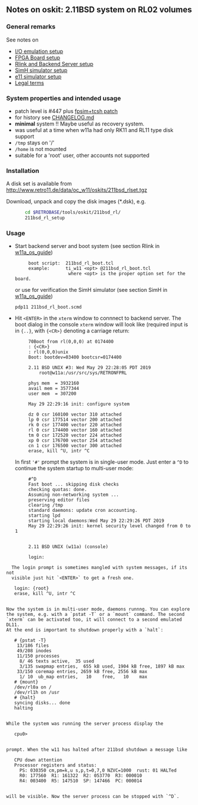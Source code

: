## Notes on oskit: 2.11BSD system on RL02 volumes

### General remarks
See notes on
- [I/O emulation setup](../../../doc/w11a_io_emulation.md)
- [FPGA Board setup](../../../doc/w11a_board_connection.md)
- [Rlink and Backend Server setup](../../../doc/w11a_backend_setup.md)
- [SimH simulator setup](../../../doc/w11a_simh_setup.md)
- [e11 simulator setup](../../../doc/w11a_e11_setup.md)
- [Legal terms](../../../doc/w11a_os_guide.md)

### System properties and intended usage
- patch level is #447 plus [fpsim+tcsh patch](https://wfjm.github.io/blogs/211bsd/2017-06-06-kernel-panic-here-doc-tcsh.html)
- for history see [CHANGELOG.md](CHANGELOG.md)
- **minimal** system !! Maybe useful as recovery system.
- was useful at a time when w11a had only RK11 and RL11 type disk support
- `/tmp` stays on '/'
- `/home` is not mounted
- suitable for a 'root' user, other accounts not supported

### Installation
A disk set is available from
http://www.retro11.de/data/oc_w11/oskits/211bsd_rlset.tgz

Download, unpack and copy the disk images (*.dsk), e.g.
```bash
       cd $RETROBASE/tools/oskit/211bsd_rl/
       211bsd_rl_setup
```

### Usage

- Start backend server and boot system (see section Rlink in
  [w11a_os_guide](../../../doc/w11a_os_guide.md#user-content-rlink))
  ```
       boot script:  211bsd_rl_boot.tcl
       example:      ti_w11 <opt> @211bsd_rl_boot.tcl
                      where <opt> is the proper option set for the board.
  ```
  or use for verification the SimH simulator  (see section SimH in
  [w11a_os_guide](../../../doc/w11a_os_guide.md#user-content-simh))
  ```
  pdp11 211bsd_rl_boot.scmd
  ```

- Hit `<ENTER>` in the `xterm` window to connnect to backend server.
  The boot dialog in the console `xterm` window will look like
  (required input is in `{..}`, with `{<CR>}` denoting a carriage return:
  ```
       70Boot from rl(0,0,0) at 0174400
       : {<CR>}
       : rl(0,0,0)unix
       Boot: bootdev=03400 bootcsr=0174400

       2.11 BSD UNIX #3: Wed May 29 22:28:05 PDT 2019
           root@w11a:/usr/src/sys/RETRONFPRL

       phys mem  = 3932160
       avail mem = 3577344
       user mem  = 307200

       May 29 22:29:16 init: configure system

       dz 0 csr 160100 vector 310 attached
       lp 0 csr 177514 vector 200 attached
       rk 0 csr 177400 vector 220 attached
       rl 0 csr 174400 vector 160 attached
       tm 0 csr 172520 vector 224 attached
       xp 0 csr 176700 vector 254 attached
       cn 1 csr 176500 vector 300 attached
       erase, kill ^U, intr ^C
  ```

  In first `'#'` prompt the system is in single-user mode. Just enter a `^D` 
  to continue the system startup to multi-user mode:
  ```
       #^D      
       Fast boot ... skipping disk checks
       checking quotas: done.
       Assuming non-networking system ...
       preserving editor files
       clearing /tmp
       standard daemons: update cron accounting.
       starting lpd
       starting local daemons:Wed May 29 22:29:26 PDT 2019
       May 29 22:29:26 init: kernel security level changed from 0 to 1
       
       
       2.11 BSD UNIX (w11a) (console)
       
       login:
```
  The login prompt is sometimes mangled with system messages, if its not
  visible just hit `<ENTER>` to get a fresh one.
  ```
       login: {root}
       erase, kill ^U, intr ^C
  ```

  Now the system is in multi-user mode, daemons runnng. You can explore
  the system, e.g. with a `pstat -T` or a `mount` command. The second
  `xterm` can be activated too, it will connect to a second emulated DL11.
  At the end is important to shutdown properly with a `halt`:
  ```
       # {pstat -T}
        13/186 files
        49/208 inodes
        11/150 processes
         8/ 46 texts active,  35 used
         3/135 swapmap entries,  655 kB used, 1904 kB free, 1897 kB max
        33/150 coremap entries, 2659 kB free, 2556 kB max
         1/ 10  ub_map entries,   10    free,   10    max
       # {mount}
       /dev/rl0a on /
       /dev/rl1h on /usr
       # {halt}
       syncing disks... done
       halting
  ```

  While the system was running the server process display the
  ```
       cpu0> 
  ```

  prompt. When the w11 has halted after 211bsd shutdown a message like
  ```
       CPU down attention
       Processor registers and status:
         PS: 030350 cm,pm=k,u s,p,t=0,7,0 NZVC=1000  rust: 01 HALTed
         R0: 177560  R1: 161322  R2: 053770  R3: 000010
         R4: 003400  R5: 147510  SP: 147466  PC: 000014
   ```

   will be visible. Now the server process can be stopped with `^D`.
